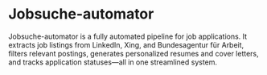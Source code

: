 # Jobsuche-automator
Jobsuche-automator is a fully automated pipeline for job applications. It extracts job listings from LinkedIn, Xing, and Bundesagentur für Arbeit, filters relevant postings, generates personalized resumes and cover letters, and tracks application statuses—all in one streamlined system.
